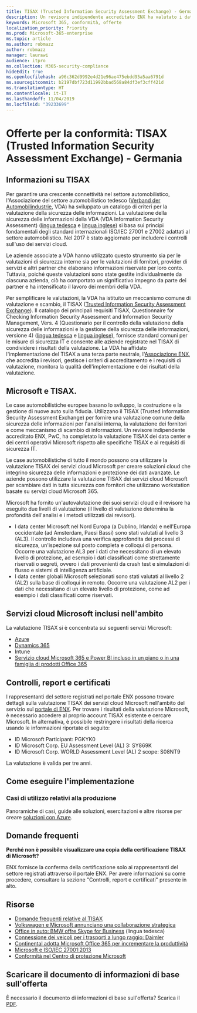 ```yaml
---
title: TISAX (Trusted Information Security Assessment Exchange) - Germania
description: Un revisore indipendente accreditato ENX ha valutato i data center cloud Microsoft in base ai requisiti di sicurezza TISAX.
keywords: Microsoft 365, conformità, offerte
localization_priority: Priority
ms.prod: Microsoft-365-enterprise
ms.topic: article
ms.author: robmazz
author: robmazz
manager: laurawi
audience: itpro
ms.collection: M365-security-compliance
hideEdit: true
ms.openlocfilehash: a96c362d9992e4d21e96ae475ebdd95a5aa6791d
ms.sourcegitcommit: b2197dbf723d11992bbad568a84df3ef3cff421d
ms.translationtype: HT
ms.contentlocale: it-IT
ms.lasthandoff: 11/04/2019
ms.locfileid: "39233699"
---
```

# <a name="compliance-offering-trusted-information-security-assessment-exchange-tisax-germany"></a>Offerte per la conformità: TISAX (Trusted Information Security Assessment Exchange) - Germania

## <a name="about-tisax"></a>Informazioni su TISAX

Per garantire una crescente connettività nel settore automobilistico, l'Associazione del settore automobilistico tedesco ([Verband der Automobilindustrie](https://www.dict.cc/deutsch-englisch/Verband.html), VDA) ha sviluppato un catalogo di criteri per la valutazione della sicurezza delle informazioni. La valutazione della sicurezza delle informazioni della VDA (VDA Information Security Assessment) ([lingua tedesca](https://www.vda.de/de/themen/sicherheit-und-standards/informationssicherheit/informationssicherheit-sicherheitsanforderungen.html) e [lingua inglese](https://www.vda.de/en/topics/safety-and-standards/information-security/information-security-requirements)) si basa sui principi fondamentali degli standard internazionali ISO/IEC 27001 e 27002 adattati al settore automobilistico. Nel 2017 è stato aggiornato per includere i controlli sull'uso dei servizi cloud.

Le aziende associate a VDA hanno utilizzato questo strumento sia per le valutazioni di sicurezza interne sia per le valutazioni di fornitori, provider di servizi e altri partner che elaborano informazioni riservate per loro conto. Tuttavia, poiché queste valutazioni sono state gestite individualmente da ciascuna azienda, ciò ha comportato un significativo impegno da parte dei partner e ha intensificato il lavoro dei membri della VDA.

Per semplificare le valutazioni, la VDA ha istituito un meccanismo comune di valutazione e scambio, il TISAX ([Trusted Information Security Assessment Exchange](https://www.enx.com/tisax/)). Il catalogo dei principali requisiti TISAX, Questionnaire for Checking Information Security Assessment and Information Security Management, Vers. 4 (Questionario per il controllo della valutazione della sicurezza delle informazioni e la gestione della sicurezza delle informazioni, versione 4) ([lingua tedesca](https://www.vda.de/de/services/Publikationen.html) e [lingua inglese](https://www.vda.de/en/services/Publications.html)), fornisce standard comuni per le misure di sicurezza IT e consente alle aziende registrate nel TISAX di condividere i risultati della valutazione. La VDA ha affidato l'implementazione del TISAX a una terza parte neutrale, l'[Associazione ENX](https://portal.enx.com/it-IT/en-en/TISAX/tisaxassessmentresults/), che accredita i revisori, gestisce i criteri di accreditamento e i requisiti di valutazione, monitora la qualità dell'implementazione e dei risultati della valutazione.

## <a name="microsoft-and-tisax"></a>Microsoft e TISAX.

Le case automobilistiche europee basano lo sviluppo, la costruzione e la gestione di nuove auto sulla fiducia. Utilizzano il TISAX (Trusted Information Security Assessment Exchange) per fornire una valutazione comune della sicurezza delle informazioni per l'analisi interna, la valutazione dei fornitori e come meccanismo di scambio di informazioni. Un revisore indipendente accreditato ENX, PwC, ha completato la valutazione TISAX dei data center e dei centri operativi Microsoft rispetto alle specifiche TISAX e ai requisiti di sicurezza IT.

Le case automobilistiche di tutto il mondo possono ora utilizzare la valutazione TISAX dei servizi cloud Microsoft per creare soluzioni cloud che integrino sicurezza delle informazioni e protezione dei dati avanzate. Le aziende possono utilizzare la valutazione TISAX dei servizi cloud Microsoft per scambiare dati in tutta sicurezza con fornitori che utilizzano workstation basate su servizi cloud Microsoft 365.

Microsoft ha fornito un'autovalutazione dei suoi servizi cloud e il revisore ha eseguito due livelli di valutazione (il livello di valutazione determina la profondità dell'analisi  e i metodi utilizzati dai revisori).

- I data center Microsoft nel Nord Europa (a Dublino, Irlanda) e nell'Europa occidentale (ad Amsterdam, Paesi Bassi) sono stati valutati al livello 3 (AL3). Il controllo includeva una verifica approfondita dei processi di sicurezza, un'ispezione sul posto completa e colloqui di persona. Occorre una valutazione AL3 per i dati che necessitano di un elevato livello di protezione, ad esempio i dati classificati come strettamente riservati o segreti, ovvero i dati provenienti da crash test e simulazioni di flusso e sistemi di intelligenza artificiale.
- I data center globali Microsoft selezionati sono stati valutati al livello 2 (AL2) sulla base di colloqui in remoto. Occorre una valutazione AL2 per i dati che necessitano di un elevato livello di protezione, come ad esempio i dati classificati come riservati.

## <a name="microsoft-in-scope-cloud-services"></a>Servizi cloud Microsoft inclusi nell'ambito

La valutazione TISAX si è concentrata sui seguenti servizi Microsoft:

- [Azure](https://gallery.technet.microsoft.com/Overview-of-Azure-c1be3942)
- [Dynamics 365](https://download.microsoft.com/download/E/1/9/E1977163-7A86-4812-AC18-C03ADC958AAF/Microsoft_Dynamics_365_Cloud_Service_Compliance_Datasheet.pdf)
- Intune
- [Servizio cloud Microsoft 365 e Power BI incluso in un piano o in una famiglia di prodotti Office 365](https://servicetrust.microsoft.com/ViewPage/TrustDocuments?command=Download&downloadType=Document&downloadId=9f756cce-b15d-45a9-94d7-6a583dee4401&docTab=6d000410-c9e9-11e7-9a91-892aae8839ad_Compliance_Guides)

## <a name="audits-reports-and-certificates"></a>Controlli, report e certificati

I rappresentanti del settore registrati nel portale ENX possono trovare dettagli sulla valutazione TISAX dei servizi cloud Microsoft nell'ambito del servizio sul [portale di ENX](https://portal.enx.com/it-IT/). Per trovare i risultati della valutazione Microsoft, è necessario accedere al proprio account TISAX esistente e cercare Microsoft. In alternativa, è possibile restringere i risultati della ricerca usando le informazioni riportate di seguito:

- ID Microsoft Participant: PGKYK0
- ID Microsoft Corp. EU Assessment Level (AL) 3: SY869K
- ID Microsoft Corp. WORLD Assessment Level (AL) 2 scope: S08NT9

La valutazione è valida per tre anni.

## <a name="how-to-implement"></a>Come eseguire l'implementazione

### <a name="manufacturing-use-cases"></a>Casi di utilizzo relativi alla produzione

Panoramiche di casi, guide alle soluzioni, esercitazioni e altre risorse per creare [soluzioni con Azure](https://docs.microsoft.com/azure/industry/manufacturing/).

## <a name="frequently-asked-questions"></a>Domande frequenti

**Perché non è possibile visualizzare una copia della certificazione TISAX di Microsoft?**

ENX fornisce la conferma della certificazione solo ai rappresentanti del settore registrati attraverso il portale ENX. Per avere informazioni su come procedere, consultare la sezione "Controlli, report e certificati" presente in alto.

## <a name="resources"></a>Risorse

- [Domande frequenti relative al TISAX](https://portal.enx.com/it-IT/TISAX/faqs/)
- [Volkswagen e Microsoft annunciano una collaborazione strategica](https://www.volkswagen-newsroom.com/en/press-releases/volkswagen-and-microsoft-announce-strategic-partnership-4234)
- [Office in auto: BMW offre Skype for Business](https://news.microsoft.com/de-de/skype-business-ab-sofort-fahrzeugen-von-bmw-verfugbar/) (lingua tedesca)
- [Connessione dei veicoli per i trasporti a lungo raggio: Daimler](https://customers.microsoft.com/story/daimlertrucks)
- [Continental adotta Microsoft Office 365 per incrementare la produttività](https://www.avanade.com/en/clients/continental)
- [Microsoft e ISO/IEC 27001:2013](offering-iso-27001.md)
- [Conformità nel Centro di protezione Microsoft](https://www.microsoft.com/trust-center/compliance/compliance-overview)

## <a name="download-the-offering-backgrounder"></a>Scaricare il documento di informazioni di base sull'offerta

È necessario il documento di informazioni di base sull'offerta? Scarica il [PDF](https://download.microsoft.com/download/5/C/3/5C32AD74-703F-4B61-A290-B00B96E8DD8D/TISAX-Compliance.pdf).
